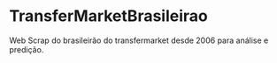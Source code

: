 # TransferMarketBrasileirao
Web Scrap do brasileirão do transfermarket desde 2006 para análise e predição.
